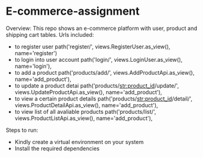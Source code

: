 # E-commerce-assignment
Overview:
This repo shows an e-commerce platform with user, product and shipping cart tables.
Urls included:
- to register user
  path('register/', views.RegisterUser.as_view(), name='register')
- to login into user account
  path('login/', views.LoginUser.as_view(), name='login'),
- to add a product
  path('products/add/', views.AddProductApi.as_view(), name='add_product'),
- to update a product detai
  path('products/<str:product_id>/update/', views.UpdateProductApi.as_view(), name='add_product'),
- to view a certain product details
  path('products/<str:product_id>/detail/', views.ProductDetailApi.as_view(), name='add_product'),
- to view list of all avaliable products
  path('products/list/', views.ProductListApi.as_view(), name='add_product'),

Steps to run:
- Kindly create a virtual environment on your system
- Install the required dependencies


